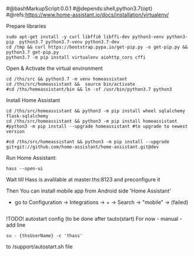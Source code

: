 
#@bashMarkupScript:0.0.1
#@depends:shell,python3.7(opt)
#@refs:https://www.home-assistant.io/docs/installation/virtualenv/

Prepare libraries
```
sudo apt-get install -y curl libffi6 libffi-dev python3-venv python3-pip  python3.7 python3.7-venv python3.7-dev  
cd /tmp && curl https://bootstrap.pypa.io/get-pip.py -o get-pip.py && python3.7 get-pip.py
python3.7 -m pip install virtualenv aiohttp_cors cffi
```

Open & Activate the virtual environment
```
cd /ths/src && python3.7 -m venv homeassistant
cd /ths/src/homeassistant &&  source bin/activate
#cd /ths/homeassistant/bin && ln -sf /usr/bin/python3.7 python3
```

Install Home Assistant 
```
cd /ths/src/homeassistant && python3 -m pip install wheel sqlalchemy flask-sqlalchemy
cd /ths/src/homeassistant && python3 -m pip install homeassistant
#python3 -m pip install --upgrade homeassistant #to upgrade to newest version

#cd /ths/src/homeassistant && python3 -m pip install --upgrade git+git://github.com/home-assistant/home-assistant.git@dev
```

Run Home Assistant:
```
hass --open-ui
```

Wait till Hass is avalilable at master.ths:8123 and preconfigure it

Then You can install mobile app from Android side 'Home Assistant'

- go to Configuration -> Integrations -> + -> Search -> "mobile" -> (failed)

	
	

		

	```

!TODO! autostart config (to be done after tauto(start)
For now - manual - add line
```
su - {thsUserName} -c 'thass'
```
to /support/autostart.sh file

	
